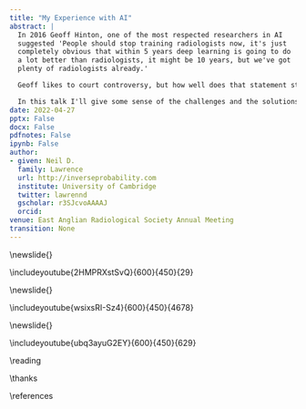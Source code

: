 ```yaml
---
title: "My Experience with AI"
abstract: |
  In 2016 Geoff Hinton, one of the most respected researchers in AI
  suggested 'People should stop training radiologists now, it's just
  completely obvious that within 5 years deep learning is going to do
  a lot better than radiologists, it might be 10 years, but we've got
  plenty of radiologists already.'

  Geoff likes to court controversy, but how well does that statement stand up with time? Elon Musk also said that we'd have fully autonomous drivng by 2018. What happened to that? Both these predictions are examples of the Great AI Fallacy. The idea that we have finally devoloped automation technology that can adapt to that. The reality is more mundane, but it doesn't mean that AI can't help.

  In this talk I'll give some sense of the challenges and the solutions.
date: 2022-04-27
pptx: False
docx: False
pdfnotes: False
ipynb: False
author:
- given: Neil D.
  family: Lawrence
  url: http://inverseprobability.com
  institute: University of Cambridge
  twitter: lawrennd
  gscholar: r3SJcvoAAAAJ
  orcid: 
venue: East Anglian Radiological Society Annual Meeting
transition: None
---
```




\newslide{}

\includeyoutube{2HMPRXstSvQ}{600}{450}{29}

\newslide{}

\includeyoutube{wsixsRI-Sz4}{600}{450}{4678}

\newslide{}

\includeyoutube{ubq3ayuG2EY}{600}{450}{629}


\reading

\thanks

\references
